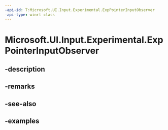 ```yaml
---
-api-id: T:Microsoft.UI.Input.Experimental.ExpPointerInputObserver
-api-type: winrt class
---
```


# Microsoft.UI.Input.Experimental.ExpPointerInputObserver

<!--
public class ExpPointerInputObserver : Microsoft.UI.Input.Experimental.ExpInputObject
-->


## -description

## -remarks

## -see-also

## -examples


